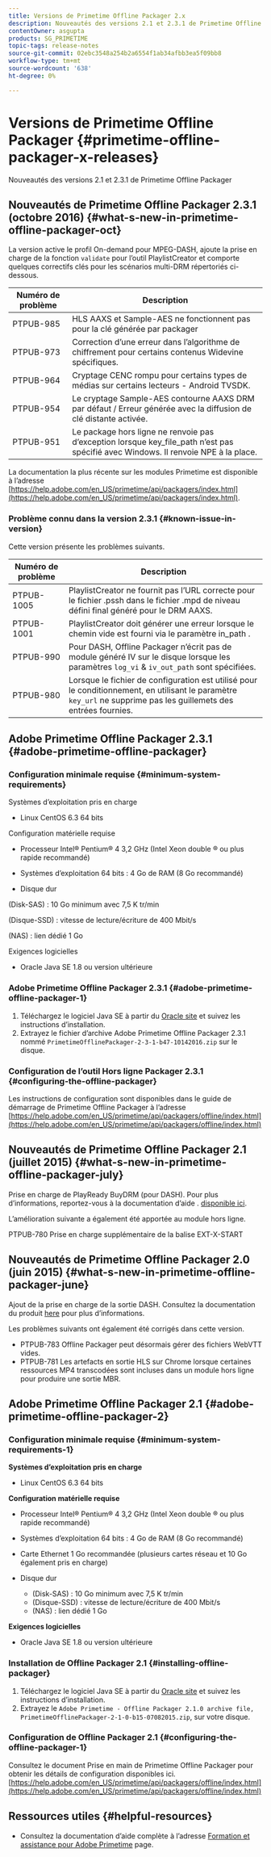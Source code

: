 ```yaml
---
title: Versions de Primetime Offline Packager 2.x
description: Nouveautés des versions 2.1 et 2.3.1 de Primetime Offline Packager
contentOwner: asgupta
products: SG_PRIMETIME
topic-tags: release-notes
source-git-commit: 02ebc3548a254b2a6554f1ab34afbb3ea5f09bb8
workflow-type: tm+mt
source-wordcount: '638'
ht-degree: 0%

---
```


# Versions de Primetime Offline Packager {#primetime-offline-packager-x-releases}

Nouveautés des versions 2.1 et 2.3.1 de Primetime Offline Packager

## Nouveautés de Primetime Offline Packager 2.3.1 (octobre 2016)  {#what-s-new-in-primetime-offline-packager-oct}

La version active le profil On-demand pour MPEG-DASH, ajoute la prise en charge de la fonction `validate` pour l’outil PlaylistCreator et comporte quelques correctifs clés pour les scénarios multi-DRM répertoriés ci-dessous.

| **Numéro de problème** | **Description** |
|---|---|
| PTPUB-985 | HLS AAXS et Sample-AES ne fonctionnent pas pour la clé générée par packager |
| PTPUB-973 | Correction d’une erreur dans l’algorithme de chiffrement pour certains contenus Widevine spécifiques. |
| PTPUB-964 | Cryptage CENC rompu pour certains types de médias sur certains lecteurs - Android TVSDK. |
| PTPUB-954 | Le cryptage Sample-AES contourne AAXS DRM par défaut / Erreur générée avec la diffusion de clé distante activée. |
| PTPUB-951 | Le package hors ligne ne renvoie pas d’exception lorsque key_file_path n’est pas spécifié avec Windows. Il renvoie NPE à la place. |

La documentation la plus récente sur les modules Primetime est disponible à l’adresse [https://help.adobe.com/en_US/primetime/api/packagers/index.html](https://help.adobe.com/en_US/primetime/api/packagers/index.html).

### Problème connu dans la version 2.3.1 {#known-issue-in-version}

Cette version présente les problèmes suivants.

| **Numéro de problème** | **Description** |
|---|---|
| PTPUB-1005 | PlaylistCreator ne fournit pas l’URL correcte pour le fichier .pssh dans le fichier .mpd de niveau défini final généré pour le DRM AAXS. |
| PTPUB-1001 | PlaylistCreator doit générer une erreur lorsque le chemin vide est fourni via le paramètre in_path . |
| PTPUB-990 | Pour DASH, Offline Packager n’écrit pas de module généré IV sur le disque lorsque les paramètres `log_vi` &amp; `iv_out_path` sont spécifiées. |
| PTPUB-980 | Lorsque le fichier de configuration est utilisé pour le conditionnement, en utilisant le paramètre `key_url` ne supprime pas les guillemets des entrées fournies. |

## Adobe Primetime Offline Packager 2.3.1 {#adobe-primetime-offline-packager}

### Configuration minimale requise {#minimum-system-requirements}

Systèmes d’exploitation pris en charge

* Linux CentOS 6.3 64 bits

Configuration matérielle requise

* Processeur Intel® Pentium® 4 3,2 GHz (Intel Xeon double ® ou plus rapide recommandé)

* Systèmes d’exploitation 64 bits : 4 Go de RAM (8 Go recommandé)

* Disque dur

(Disk-SAS) : 10 Go minimum avec 7,5 K tr/min

(Disque-SSD) : vitesse de lecture/écriture de 400 Mbit/s

(NAS) : lien dédié 1 Go

Exigences logicielles

* Oracle Java SE 1.8 ou version ultérieure

### Adobe Primetime Offline Packager 2.3.1 {#adobe-primetime-offline-packager-1}

1. Téléchargez le logiciel Java SE à partir du [Oracle site](https://www.oracle.com/technetwork/java/javase/downloads/index.html) et suivez les instructions d’installation.
1. Extrayez le fichier d’archive Adobe Primetime Offline Packager 2.3.1 nommé `PrimetimeOfflinePackager-2-3-1-b47-10142016.zip` sur le disque.

### Configuration de l’outil Hors ligne Packager 2.3.1 {#configuring-the-offline-packager}

Les instructions de configuration sont disponibles dans le guide de démarrage de Primetime Offline Packager à l’adresse [https://help.adobe.com/en_US/primetime/api/packagers/offline/index.html](https://help.adobe.com/en_US/primetime/api/packagers/offline/index.html)

## Nouveautés de Primetime Offline Packager 2.1 (juillet 2015) {#what-s-new-in-primetime-offline-packager-july}

Prise en charge de PlayReady BuyDRM (pour DASH). Pour plus d’informations, reportez-vous à la documentation d’aide . [disponible ici](https://help.adobe.com/en_US/primetime/api/packagers/offline/index.html).

L’amélioration suivante a également été apportée au module hors ligne.

PTPUB-780 Prise en charge supplémentaire de la balise EXT-X-START

## Nouveautés de Primetime Offline Packager 2.0 (juin 2015) {#what-s-new-in-primetime-offline-packager-june}

Ajout de la prise en charge de la sortie DASH. Consultez la documentation du produit [here](https://help.adobe.com/en_US/primetime/api/packagers/offline/index.html) pour plus d’informations.

Les problèmes suivants ont également été corrigés dans cette version.

* PTPUB-783 Offline Packager peut désormais gérer des fichiers WebVTT vides.
* PTPUB-781 Les artefacts en sortie HLS sur Chrome lorsque certaines ressources MP4 transcodées sont incluses dans un module hors ligne pour produire une sortie MBR.

## Adobe Primetime Offline Packager 2.1 {#adobe-primetime-offline-packager-2}

### Configuration minimale requise {#minimum-system-requirements-1}

**Systèmes d’exploitation pris en charge**

* Linux CentOS 6.3 64 bits

**Configuration matérielle requise**

* Processeur Intel® Pentium® 4 3,2 GHz (Intel Xeon double ® ou plus rapide recommandé)

* Systèmes d’exploitation 64 bits : 4 Go de RAM (8 Go recommandé)

* Carte Ethernet 1 Go recommandée (plusieurs cartes réseau et 10 Go également pris en charge)

* Disque dur

   * (Disk-SAS) : 10 Go minimum avec 7,5 K tr/min
   * (Disque-SSD) : vitesse de lecture/écriture de 400 Mbit/s
   * (NAS) : lien dédié 1 Go

**Exigences logicielles**

* Oracle Java SE 1.8 ou version ultérieure

### Installation de Offline Packager 2.1 {#installing-offline-packager}

1. Téléchargez le logiciel Java SE à partir du [Oracle site](https://www.oracle.com/technetwork/java/javase/downloads/index.html) et suivez les instructions d’installation.
1. Extrayez le `Adobe Primetime - Offline Packager 2.1.0 archive file, PrimetimeOfflinePackager-2-1-0-b15-07082015.zip`, sur votre disque.

### Configuration de Offline Packager 2.1 {#configuring-the-offline-packager-1}

Consultez le document Prise en main de Primetime Offline Packager pour obtenir les détails de configuration disponibles ici. [https://help.adobe.com/en_US/primetime/api/packagers/offline/index.html](https://help.adobe.com/en_US/primetime/api/packagers/offline/index.html)

## Ressources utiles {#helpful-resources}

* Consultez la documentation d’aide complète à l’adresse [Formation et assistance pour Adobe Primetime](https://helpx.adobe.com/support/primetime.html) page.
